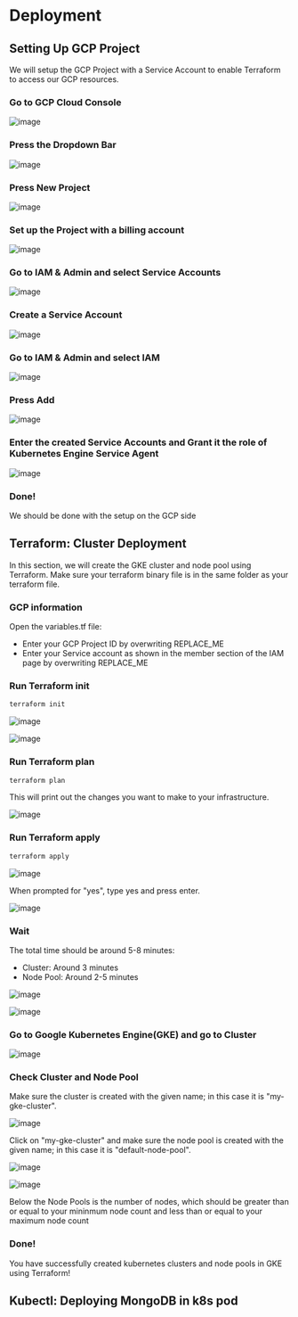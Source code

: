 # Deployment

## Setting Up GCP Project

We will setup the GCP Project with a Service Account to enable Terraform to access our GCP resources.

### Go to GCP Cloud Console

![image](https://user-images.githubusercontent.com/59161665/113643275-91eced00-9647-11eb-8c69-2fc775bf2269.png)

### Press the Dropdown Bar

![image](https://user-images.githubusercontent.com/59161665/113643532-28211300-9648-11eb-860c-0a8798b65593.png)

### Press New Project 

![image](https://user-images.githubusercontent.com/59161665/113643590-45ee7800-9648-11eb-9679-f5424d90696f.png)

### Set up the Project with a billing account

![image](https://user-images.githubusercontent.com/59161665/113643736-91a12180-9648-11eb-8480-10794049325e.png)

### Go to IAM & Admin and select Service Accounts

![image](https://user-images.githubusercontent.com/59161665/113645531-aaabd180-964c-11eb-9374-015a2bbd3468.png)

### Create a Service Account

![image](https://user-images.githubusercontent.com/59161665/113645673-ee9ed680-964c-11eb-8e58-3bb5f958ce23.png)

### Go to IAM & Admin and select IAM

![image](https://user-images.githubusercontent.com/59161665/113645783-27d74680-964d-11eb-9fc5-3ebba5191899.png)

### Press Add

![image](https://user-images.githubusercontent.com/59161665/113645839-43dae800-964d-11eb-8f89-d71639ce6864.png)

### Enter the created Service Accounts and Grant it the role of Kubernetes Engine Service Agent

![image](https://user-images.githubusercontent.com/59161665/113645946-6ff66900-964d-11eb-879f-72e094ef6003.png)

### Done!

We should be done with the setup on the GCP side 

## Terraform: Cluster Deployment

In this section, we will create the GKE cluster and node pool using Terraform.
Make sure your terraform binary file is in the same folder as your terraform file.

### GCP information

Open the variables.tf file:
* Enter your GCP Project ID by overwriting REPLACE_ME 
* Enter your Service account as shown in the member section of the IAM page by overwriting REPLACE_ME

### Run Terraform init

``` bash
terraform init
```

![image](https://user-images.githubusercontent.com/59161665/113648055-99b18f00-9651-11eb-837b-0c50458f790c.png)

![image](https://user-images.githubusercontent.com/59161665/113648095-a9c96e80-9651-11eb-97cd-ae15009b65a6.png)

### Run Terraform plan

``` bash
terraform plan
```

This will print out the changes you want to make to your infrastructure.

![image](https://user-images.githubusercontent.com/59161665/113648268-f4e38180-9651-11eb-9d6d-10e4d4751a25.png)

### Run Terraform apply

``` bash
terraform apply
```

![image](https://user-images.githubusercontent.com/59161665/113648347-1ba1b800-9652-11eb-9df7-8b211262d96c.png)

When prompted for "yes", type yes and press enter.

![image](https://user-images.githubusercontent.com/59161665/113648407-307e4b80-9652-11eb-8d66-b6203238cba0.png)

### Wait

The total time should be around 5-8 minutes:
* Cluster: Around 3 minutes
* Node Pool: Around 2-5 minutes

![image](https://user-images.githubusercontent.com/59161665/113649124-7e478380-9653-11eb-8c85-fc0f174497aa.png)

![image](https://user-images.githubusercontent.com/59161665/113649237-af27b880-9653-11eb-8b8f-7eeef2469f32.png)

### Go to Google Kubernetes Engine(GKE) and go to Cluster

![image](https://user-images.githubusercontent.com/59161665/113648649-8ce16b00-9652-11eb-897e-4fffd78c7fc7.png)

### Check Cluster and Node Pool

Make sure the cluster is created with the given name; in this case it is "my-gke-cluster".

![image](https://user-images.githubusercontent.com/59161665/113649303-cf577780-9653-11eb-97b6-ff96435f6418.png)

Click on "my-gke-cluster" and make sure the node pool is created with the given name; in this case it is "default-node-pool".

![image](https://user-images.githubusercontent.com/59161665/113649380-f57d1780-9653-11eb-95bc-3bb0b460e6ce.png)

![image](https://user-images.githubusercontent.com/59161665/113649457-15144000-9654-11eb-9b96-80506f60c118.png)

Below the Node Pools is the number of nodes, which should be greater than or equal to your  mininmum node count and less than or equal to your maximum node count

### Done!

You have successfully created kubernetes clusters and node pools in GKE using Terraform!

## Kubectl: Deploying MongoDB in k8s pod




